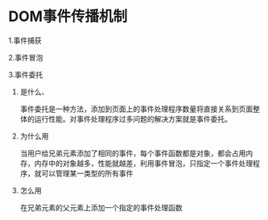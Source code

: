 # DOM事件传播机制



1.事件捕获

2.事件冒泡

3.事件委托

1. 是什么、

   事件委托是一种方法，添加到页面上的事件处理程序数量将直接关系到页面整体的运行性能。对事件处理程序过多问题的解决方案就是事件委托。

2. 为什么用

   当用户给兄弟元素添加了相同的事件，每个事件函数都是对象，都会占用内存，内存中的对象越多，性能就越差，利用事件冒泡，只指定一个事件处理程序，就可以管理某一类型的所有事件

3. 怎么用

   在兄弟元素的父元素上添加一个指定的事件处理函数